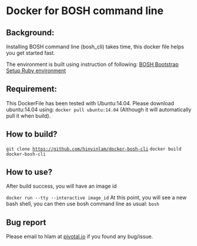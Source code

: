 Docker for BOSH command line
==============

Background:
-------------
Installing BOSH command line (bosh_cli) takes time, this docker file helps you get started fast.

The environment is built using instruction of following:
[BOSH Bootstrap](http://docs.cloudfoundry.org/deploying/vsphere/deploying_micro_bosh.html)
[Setup Ruby environment](http://docs.cloudfoundry.org/deploying/common/install_ruby_rbenv.html)

Requirement:
-------------
This DockerFile has been tested with Ubuntu:14.04.
Please download ubuntu:14.04 using: <code>docker pull ubuntu:14.04</code> (Although it will automatically pull it when build).

How to build?
-------------
<code>git clone https://github.com/hinyinlam/docker-bosh-cli</code>
<code>docker build docker-bosh-cli</code>

How to use?
-------------
After build success, you will have an image id

<code>docker run --tty --interactive image_id</code>
At this point, you will see a new bash shell, you can then use bosh command line as usual:
<code>bosh</code>

Bug report
-------------
Please email to hlam at [pivotal.io](pivotal.io) if you found any bug/issue.
